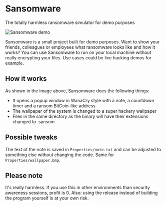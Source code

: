 # Sansomware
The totally harmless ransomware simulator for demo purposes

![Sansomware demo](demo.gif)

Sansomware is a small project built for demo purposes. Want to show your friends, colleagues or employees what ransomware looks like and how it works? You can use Sansomware to run on your local machine without really encrypting your files. Use cases could be live hacking demos for example.

## How it works

As shown in the image above, Sansomware does the following things:
- It opens a popup window in WanaCry style with a note, a countdown timer and a ransom BitCoin-like address
- The wallpaper of the system is changed to a super hackery wallpaper
- Files in the same directory as the binary will have their extensions changed to .sansom

## Possible tweaks

The text of the note is saved in `Properties/note.txt` and can be adjusted to something else without changing the code. Same for `Properties/wallpaper.bmp`.

## Please note

It's really harmless. If you use this in other environments than security awareness sessions, profit is 0. Also: using the release instead of building the program yourself is at your own risk.
